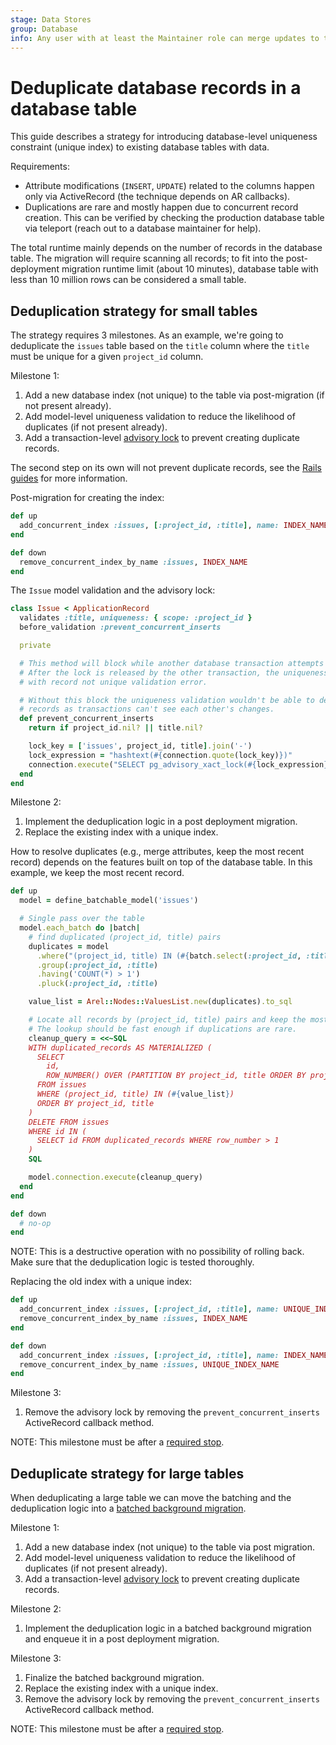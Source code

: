 ```yaml
---
stage: Data Stores
group: Database
info: Any user with at least the Maintainer role can merge updates to this content. For details, see https://docs.gitlab.com/ee/development/development_processes.html#development-guidelines-review.
---
```


# Deduplicate database records in a database table

This guide describes a strategy for introducing database-level uniqueness constraint (unique index) to existing database tables with data.

Requirements:

- Attribute modifications (`INSERT`, `UPDATE`) related to the columns happen only via ActiveRecord (the technique depends on AR callbacks).
- Duplications are rare and mostly happen due to concurrent record creation. This can be verified by checking the production database table via teleport (reach out to a database maintainer for help).

The total runtime mainly depends on the number of records in the database table. The migration will require scanning all records; to fit into the
post-deployment migration runtime limit (about 10 minutes), database table with less than 10 million rows can be considered a small table.

## Deduplication strategy for small tables

The strategy requires 3 milestones. As an example, we're going to deduplicate the `issues` table based on the `title` column where the `title` must be unique for a given `project_id` column.

Milestone 1:

1. Add a new database index (not unique) to the table via post-migration (if not present already).
1. Add model-level uniqueness validation to reduce the likelihood of duplicates (if not present already).
1. Add a transaction-level [advisory lock](https://www.postgresql.org/docs/current/explicit-locking.html#ADVISORY-LOCKS) to prevent creating duplicate records.

The second step on its own will not prevent duplicate records, see the [Rails guides](https://guides.rubyonrails.org/active_record_validations.html#uniqueness) for more information.

Post-migration for creating the index:

```ruby
def up
  add_concurrent_index :issues, [:project_id, :title], name: INDEX_NAME
end

def down
  remove_concurrent_index_by_name :issues, INDEX_NAME
end
```

The `Issue` model validation and the advisory lock:

```ruby
class Issue < ApplicationRecord
  validates :title, uniqueness: { scope: :project_id }
  before_validation :prevent_concurrent_inserts

  private

  # This method will block while another database transaction attempts to insert the same data.
  # After the lock is released by the other transaction, the uniqueness validation may fail
  # with record not unique validation error.

  # Without this block the uniqueness validation wouldn't be able to detect duplicated
  # records as transactions can't see each other's changes.
  def prevent_concurrent_inserts
    return if project_id.nil? || title.nil?

    lock_key = ['issues', project_id, title].join('-')
    lock_expression = "hashtext(#{connection.quote(lock_key)})"
    connection.execute("SELECT pg_advisory_xact_lock(#{lock_expression})")
  end
end
```

Milestone 2:

1. Implement the deduplication logic in a post deployment migration.
1. Replace the existing index with a unique index.

How to resolve duplicates (e.g., merge attributes, keep the most recent record) depends on the features built on top of the database table. In this example, we keep the most recent record.

```ruby
def up
  model = define_batchable_model('issues')

  # Single pass over the table
  model.each_batch do |batch|
    # find duplicated (project_id, title) pairs
    duplicates = model
      .where("(project_id, title) IN (#{batch.select(:project_id, :title).to_sql})")
      .group(:project_id, :title)
      .having('COUNT(*) > 1')
      .pluck(:project_id, :title)

    value_list = Arel::Nodes::ValuesList.new(duplicates).to_sql

    # Locate all records by (project_id, title) pairs and keep the most recent record.
    # The lookup should be fast enough if duplications are rare.
    cleanup_query = <<~SQL
    WITH duplicated_records AS MATERIALIZED (
      SELECT
        id,
        ROW_NUMBER() OVER (PARTITION BY project_id, title ORDER BY project_id, title, id DESC) AS row_number
      FROM issues
      WHERE (project_id, title) IN (#{value_list})
      ORDER BY project_id, title
    )
    DELETE FROM issues
    WHERE id IN (
      SELECT id FROM duplicated_records WHERE row_number > 1
    )
    SQL

    model.connection.execute(cleanup_query)
  end
end

def down
  # no-op
end
```

NOTE:
This is a destructive operation with no possibility of rolling back. Make sure that the deduplication logic is tested thoroughly.

Replacing the old index with a unique index:

```ruby
def up
  add_concurrent_index :issues, [:project_id, :title], name: UNIQUE_INDEX_NAME, unique: true
  remove_concurrent_index_by_name :issues, INDEX_NAME
end

def down
  add_concurrent_index :issues, [:project_id, :title], name: INDEX_NAME
  remove_concurrent_index_by_name :issues, UNIQUE_INDEX_NAME
end
```

Milestone 3:

1. Remove the advisory lock by removing the `prevent_concurrent_inserts` ActiveRecord callback method.

NOTE:
This milestone must be after a [required stop](required_stops.md).

## Deduplicate strategy for large tables

When deduplicating a large table we can move the batching and the deduplication logic into a [batched background migration](batched_background_migrations.md).

Milestone 1:

1. Add a new database index (not unique) to the table via post migration.
1. Add model-level uniqueness validation to reduce the likelihood of duplicates (if not present already).
1. Add a transaction-level [advisory lock](https://www.postgresql.org/docs/current/explicit-locking.html#ADVISORY-LOCKS) to prevent creating duplicate records.

Milestone 2:

1. Implement the deduplication logic in a batched background migration and enqueue it in a post deployment migration.

Milestone 3:

1. Finalize the batched background migration.
1. Replace the existing index with a unique index.
1. Remove the advisory lock by removing the `prevent_concurrent_inserts` ActiveRecord callback method.

NOTE:
This milestone must be after a [required stop](required_stops.md).
